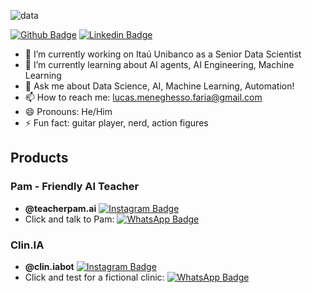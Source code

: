 ![data](https://i.imgur.com/6yK3r9e.jpeg)

[![Github Badge](https://img.shields.io/badge/-Github-000?style=flat-square&logo=Github&logoColor=white&link=https://github.com/lucasmfaria)](https://github.com/lucasmfaria)
[![Linkedin Badge](https://img.shields.io/badge/-LinkedIn-blue?style=flat-square&logo=Linkedin&logoColor=white&link=https://www.linkedin.com/in/lucas-meneghesso-faria)](https://www.linkedin.com/in/lucas-meneghesso-faria)


- 🔭 I’m currently working on Itaú Unibanco as a Senior Data Scientist
- 🌱 I’m currently learning about AI agents, AI Engineering, Machine Learning
- 💬 Ask me about Data Science, AI, Machine Learning, Automation! 
- 📫 How to reach me: lucas.meneghesso.faria@gmail.com
- 😄 Pronouns: He/Him
- ⚡ Fun fact: guitar player, nerd, action figures


## Products
### Pam - Friendly AI Teacher
- **@teacherpam.ai** [![Instagram Badge](https://img.shields.io/badge/Instagram-E4405F?style=flat-square&logo=instagram&logoColor=white&link=https://instagram.com/teacherpam.ai)](https://instagram.com/teacherpam.ai)
- Click and talk to Pam: [![WhatsApp Badge](https://img.shields.io/badge/WhatsApp-25D366?style=flat-square&logo=WhatsApp&logoColor=white&link=https://wa.me/5511915604058?text=Hi)](https://wa.me/5511915604058?text=Hi)


### Clin.IA
- **@clin.iabot** [![Instagram Badge](https://img.shields.io/badge/Instagram-E4405F?style=flat-square&logo=instagram&logoColor=white&link=https://instagram.com/clinia.bot)](https://instagram.com/clinia.bot)
- Click and test for a fictional clinic: [![WhatsApp Badge](https://img.shields.io/badge/WhatsApp-25D366?style=flat-square&logo=WhatsApp&logoColor=white&link=https://wa.me/5511973829135?text=Ol%C3%A1%2C%20gostaria%20de%20saber%20mais%20sobre%20a%20Clin.IA)](https://wa.me/5511973829135?text=Ol%C3%A1%2C%20gostaria%20de%20saber%20mais%20sobre%20a%20Clin.IA)
